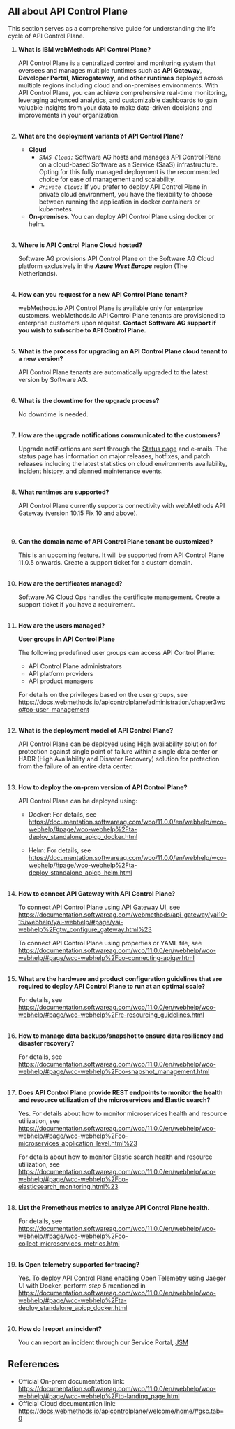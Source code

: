## All about API Control Plane

This section serves as a comprehensive guide for understanding the life cycle of API Control Plane.

1. <b>What is IBM webMethods API Control Plane?</b>

   API Control Plane is a centralized control and monitoring system that oversees and manages multiple runtimes such as <b>API Gateway</b>, <b>Developer Portal</b>, <b>Microgateway</b>, and <b>other runtimes</b> deployed across multiple
   regions including cloud and on-premises environments. With API Control Plane, you can achieve comprehensive real-time monitoring, leveraging advanced analytics, and customizable dashboards to gain valuable
   insights from your data to make data-driven decisions and improvements in your organization.
   <br><br>
2. <b>What are the deployment variants of API Control Plane?</b>

    - **Cloud**
        - *```SAAS Cloud:```* Software AG hosts and manages API Control Plane on a cloud-based Software as a Service (SaaS) infrastructure. Opting for this fully managed deployment is the recommended choice for ease of
          management and scalability.
        - *```Private Cloud:```* If you prefer to deploy API Control Plane in private cloud environment, you have the flexibility to choose between running the application in docker containers or kubernetes.
    - **On-premises**. You can deploy API Control Plane using docker or helm.
      <br><br>
3. <b>Where is API Control Plane Cloud hosted?</b>

   Software AG provisions API Control Plane on the Software AG Cloud platform exclusively in the *<b>Azure West Europe</b>* region (The Netherlands).
   <br><br>
4. <b>How can you request for a new API Control Plane tenant?</b>

   webMethods.io API Control Plane is available only for enterprise customers. webMethods.io API Control Plane tenants are provisioned to enterprise customers upon request. <b>Contact Software AG support if you wish
   to subscribe to API Control Plane.</b>
   <br><br>
5. <b>What is the process for upgrading an API Control Plane cloud tenant to a new version?</b>

   API Control Plane tenants are automatically upgraded to the latest version by Software AG.
   <br><br>
6. <b>What is the downtime for the upgrade process?</b>

   No downtime is needed.
   <br><br>
7. <b>How are the upgrade notifications communicated to the customers?</b>

   Upgrade notifications are sent through the [Status page](https://status.webmethods.io/) and e-mails. The status page has information on major releases, hotfixes, and patch releases including the latest
   statistics on cloud environments availability, incident history, and planned maintenance events.
   <br><br>
8. <b>What runtimes are supported?</b>

   API Control Plane currently supports connectivity with webMethods API Gateway (version 10.15 Fix 10 and above).  
   <br><br>
9. <b>Can the domain name of API Control Plane tenant be customized?</b>

   This is an upcoming feature. It will be supported from API Control Plane 11.0.5 onwards. Create a support ticket for a custom domain.
   <br><br>
10. <b>How are the certificates managed?</b>

    Software AG Cloud Ops handles the certificate management. Create a support ticket if you have a requirement.
    <br><br>
11. <b>How are the users managed?</b>

    **User groups in API Control Plane**

    The following predefined user groups can access API Control Plane:

    -	API Control Plane administrators
    -	API platform providers
    -	API product managers

    For details on the privileges based on the user groups, see https://docs.webmethods.io/apicontrolplane/administration/chapter3wco#co-user_management
    <br><br>
12. <b>What is the deployment model of API Control Plane?</b>

    API Control Plane can be deployed using High availability solution for protection against single point of failure within a single data center or HADR (High Availability and Disaster Recovery) solution for
    protection from the failure of an entire data center.
    <br><br>
13. <b>How to deploy the on-prem version of API Control Plane?</b>

    API Control Plane can be deployed using:

    - Docker: For details, see https://documentation.softwareag.com/wco/11.0.0/en/webhelp/wco-webhelp/#page/wco-webhelp%2Fta-deploy_standalone_apicp_docker.html

    - Helm: For details, see https://documentation.softwareag.com/wco/11.0.0/en/webhelp/wco-webhelp/#page/wco-webhelp%2Fta-deploy_standalone_apicp_helm.html
      <br><br>
14. <b>How to connect API Gateway with API Control Plane?</b>

    To connect API Control Plane using API Gateway UI, see https://documentation.softwareag.com/webmethods/api_gateway/yai10-15/webhelp/yai-webhelp/#page/yai-webhelp%2Fgtw_configure_gateway.html%23

    To connect API Control Plane using properties or YAML file, see https://documentation.softwareag.com/wco/11.0.0/en/webhelp/wco-webhelp/#page/wco-webhelp%2Fco-connecting-apigw.html
    <br><br>
15. <b>What are the hardware and product configuration guidelines that are required to deploy API Control Plane to run at an optimal scale?</b>

    For details, see https://documentation.softwareag.com/wco/11.0.0/en/webhelp/wco-webhelp/#page/wco-webhelp%2Fre-resourcing_guidelines.html
    <br><br>
16. <b>How to manage data backups/snapshot to ensure data resiliency and disaster recovery?</b>

    For details, see https://documentation.softwareag.com/wco/11.0.0/en/webhelp/wco-webhelp/#page/wco-webhelp%2Fco-snapshot_management.html
    <br><br>
17. <b>Does API Control Plane provide REST endpoints to monitor the health and resource utilization of the microservices and Elastic search?</b>

    Yes. For details about how to monitor microservices health and resource utilization, see https://documentation.softwareag.com/wco/11.0.0/en/webhelp/wco-webhelp/#page/wco-webhelp%2Fco-microservices_application_level.html%23

    For details about how to monitor Elastic search health and resource utilization, see https://documentation.softwareag.com/wco/11.0.0/en/webhelp/wco-webhelp/#page/wco-webhelp%2Fco-elasticsearch_monitoring.html%23
    <br><br>
18. <b>List the Prometheus metrics to analyze API Control Plane health.</b>

    For details, see https://documentation.softwareag.com/wco/11.0.0/en/webhelp/wco-webhelp/#page/wco-webhelp%2Fco-collect_microservices_metrics.html
    <br><br>
19. <b>Is Open telemetry supported for tracing?</b>

    Yes. To deploy API Control Plane enabling Open Telemetry using Jaeger UI with Docker, perform *step 5* mentioned in
    https://documentation.softwareag.com/wco/11.0.0/en/webhelp/wco-webhelp/#page/wco-webhelp%2Fta-deploy_standalone_apicp_docker.html
    <br><br>
20. <b>How do I report an incident?</b>

    You can report an incident through our Service Portal, [JSM](https://getsupport.softwareag.com/)

## References

* Official On-prem documentation link: https://documentation.softwareag.com/wco/11.0.0/en/webhelp/wco-webhelp/#page/wco-webhelp%2Fto-landing_page.html
* Official Cloud documentation link: https://docs.webmethods.io/apicontrolplane/welcome/home/#gsc.tab=0
